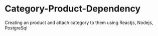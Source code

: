 # Category-Product-Dependency
Creating an product and attach category to them using Reactjs, Nodejs, PostgreSql
